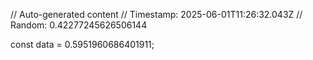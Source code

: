 // Auto-generated content
// Timestamp: 2025-06-01T11:26:32.043Z
// Random: 0.42277245626506144

const data = 0.5951960686401911;